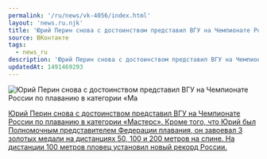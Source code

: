 ```yaml
---
permalink: '/ru/news/vk-4056/index.html'
layout: 'news.ru.njk'
title: 'Юрий Перин снова с достоинством представил ВГУ на Чемпионате России по плаванию в категории «Ма'
source: ВКонтакте
tags:
  - news_ru
description: 'Юрий Перин снова с достоинством представил ВГУ на Чемпионате России по плаванию в категории «Ма'
updatedAt: 1491469293
---
```

![Юрий Перин снова с достоинством представил ВГУ на Чемпионате России по плаванию в категории «Ма](https://sun9-36.userapi.com/bzR3WSCdwUTSDczQBLPlbtwfmsF_mrN69VAggg/ezf72VNn53A.jpg)

[Юрий Перин снова с достоинством представил ВГУ на Чемпионате России по плаванию в категории «Мастерс». Кроме того, что Юрий был Полномочным представителем Федерации плавания, он завоевал 3 золотых медали на дистанциях 50, 100 и 200 метров на спине. На дистанции 100 метров пловец установил новый рекорд России.](http://www.vsu.ru/ru/news/feed/2017/04/8206)
